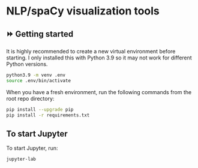 # NLP/spaCy visualization tools

## ⏩ Getting started

It is highly recommended to create a new virtual environment before starting. I only installed this with Python 3.9 so it may not work for different Python versions.

```bash
python3.9 -m venv .env
source .env/bin/activate
```

When you have a fresh environment, run the following commands from the root repo directory:

```bash
pip install --upgrade pip
pip install -r requirements.txt
```
## To start Jupyter

To start Jupyter, run:

```bash
jupyter-lab
```